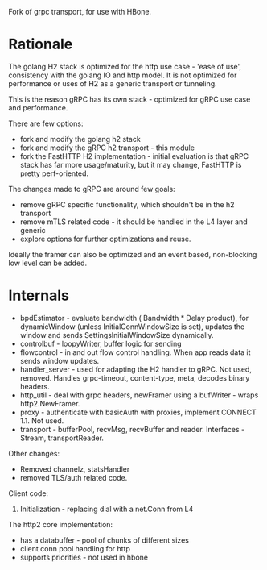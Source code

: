 Fork of grpc transport, for use with HBone.

# Rationale

The golang H2 stack is optimized for the http use case - 'ease of use', consistency with the golang IO and http model.
It is not optimized for performance or uses of H2 as a generic transport or tunneling.

This is the reason gRPC has its own stack - optimized for gRPC use case and performance.

There are few options:
- fork and modify the golang h2 stack
- fork and modify the gRPC h2 transport - this module
- fork the FastHTTP H2 implementation - initial evaluation is that gRPC stack has far more usage/maturity, but it may
change, FastHTTP is pretty perf-oriented.

The changes made to gRPC are around few goals:
- remove gRPC specific functionality, which shouldn't be in the h2 transport
- remove mTLS related code - it should be handled in the L4 layer and generic
- explore options for further optimizations and reuse.

Ideally the framer can also be optimized and an event based, non-blocking low level can be added. 

# Internals

- bpdEstimator - evaluate bandwidth ( Bandwidth * Delay product), for dynamicWindow (unless InitialConnWindowSize is set),
updates the window and sends SettingsInitialWindowSize dynamically.
- controlbuf - loopyWriter, buffer logic for sending
- flowcontrol - in and out flow control handling. When app reads data it sends window updates.
- handler_server - used for adapting the H2 handler to gRPC. Not used, removed.
Handles grpc-timeout, content-type, meta, decodes binary headers.
- http_util - deal with grpc headers, newFramer using a bufWriter - wraps http2.NewFramer.
- proxy - authenticate with basicAuth with proxies, implement CONNECT 1.1. Not used.
- transport - bufferPool, recvMsg, recvBuffer and reader. Interfaces - Stream, transportReader. 

Other changes:
- Removed channelz, statsHandler
- removed TLS/auth related code.

Client code: 
1. Initialization - replacing dial with a net.Conn from L4

The http2 core implementation:
- has a databuffer - pool of chunks of different sizes
- client conn pool handling for http
- supports priorities - not used in hbone
